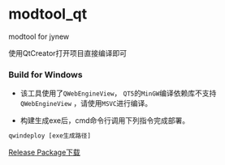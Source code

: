 # modtool_qt
modtool for jynew

使用QtCreator打开项目直接编译即可

### Build for Windows

* 该工具使用了```QWebEngineView```， ```QT5```的```MinGW```编译依赖库不支持```QWebEngineView``` ，请使用```MSVC```进行编译。

* 构建生成exe后，cmd命令行调用下列指令完成部署。
```bat
qwindeploy [exe生成路径]
```

[Release Package下载](https://github.com/0kk470/modtool_qt/releases/tag/modtool)

